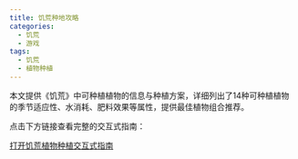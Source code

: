 ```yaml
---
title: 饥荒种地攻略
categories:
  - 饥荒
  - 游戏
tags:
  - 饥荒
  - 植物种植
---
```


本文提供《饥荒》中可种植植物的信息与种植方案，详细列出了14种可种植植物的季节适应性、水消耗、肥料效果等属性，提供最佳植物组合推荐。

点击下方链接查看完整的交互式指南：

[打开饥荒植物种植交互式指南](/饥荒植物指南/plants_guide_combined.html)
